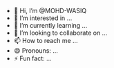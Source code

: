 - 👋 Hi, I’m @MOHD-WASIQ
- 👀 I’m interested in ...
- 🌱 I’m currently learning ...
- 💞️ I’m looking to collaborate on ...
- 📫 How to reach me ...
- 😄 Pronouns: ...
- ⚡ Fun fact: ...

<!---
MOHD-WASIQ/MOHD-WASIQ is a ✨ special ✨ repository because its `README.md` (this file) appears on your GitHub profile.
You can click the Preview link to take a look at your changes.
--->
